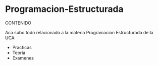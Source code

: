 # Programacion-Estructurada

CONTENIDO

Aca subo todo relacionado a la materia Programacion Estructurada de la UCA

- Practicas
- Teoria
- Examenes

